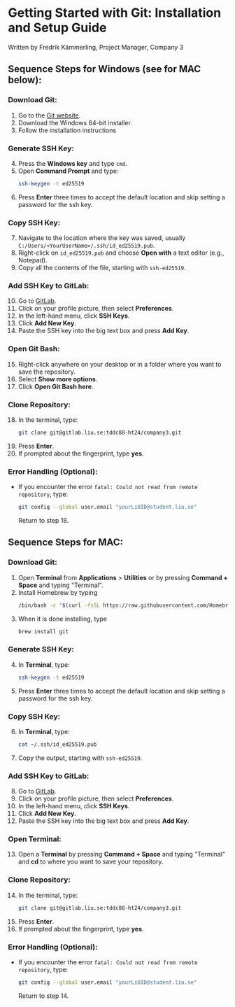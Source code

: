 # Getting Started with Git: Installation and Setup Guide
Written by Fredrik Kämmerling, Project Manager, Company 3
## Sequence Steps for Windows (see for MAC below):

### Download Git:
1. Go to the [Git website](https://git-scm.com/downloads).
2. Download the Windows 64-bit installer.
3. Follow the installation instructions

### Generate SSH Key:
4. Press the **Windows key** and type `cmd`.
5. Open **Command Prompt** and type:
      ```bash
      ssh-keygen -t ed25519
      ```
6. Press **Enter** three times to accept the default location and skip setting a password for the ssh key.

### Copy SSH Key:
7. Navigate to the location where the key was saved, usually `C:/Users/<YourUserName>/.ssh/id_ed25519.pub`.
8. Right-click on `id_ed25519.pub` and choose **Open with** a text editor (e.g., Notepad).
9. Copy all the contents of the file, starting with `ssh-ed25519`.

### Add SSH Key to GitLab:
10. Go to [GitLab](https://gitlab.liu.se).
11. Click on your profile picture, then select **Preferences**.
12. In the left-hand menu, click **SSH Keys**.
13. Click **Add New Key**.
14. Paste the SSH key into the big text box and press **Add Key**.

### Open Git Bash:
15. Right-click anywhere on your desktop or in a folder where you want to save the repository.
16. Select **Show more options**.
17. Click **Open Git Bash here**.

### Clone Repository:
18. In the terminal, type:
    ```bash
    git clone git@gitlab.liu.se:tddc88-ht24/company3.git
    ```
19. Press **Enter**.
20. If prompted about the fingerprint, type **yes**.

### Error Handling (Optional):
- If you encounter the error `fatal: Could not read from remote repository`, type:
  ```bash
  git config --global user.email "yourLiUID@student.liu.se"
  ```
  Return to step 18.

## Sequence Steps for MAC:

### Download Git:
1. Open **Terminal** from **Applications** > **Utilities** or by pressing **Command + Space** and typing "Terminal".
2. Install Homebrew by typing 
    ```bash
    /bin/bash -c "$(curl -fsSL https://raw.githubusercontent.com/Homebrew/install/HEAD/install.sh)"
    ```
3. When it is done installing, type 
    ```bash
    brew install git
    ```
### Generate SSH Key:
4. In **Terminal**, type:
      ```bash
      ssh-keygen -t ed25519
      ```
5. Press **Enter** three times to accept the default location and skip setting a password for the ssh key.

### Copy SSH Key:
6. In **Terminal**, type:
      ```bash
      cat ~/.ssh/id_ed25519.pub
      ```
7. Copy the output, starting with `ssh-ed25519`.

### Add SSH Key to GitLab:
8. Go to [GitLab](https://gitlab.liu.se).
9. Click on your profile picture, then select **Preferences**.
10. In the left-hand menu, click **SSH Keys**.
11. Click **Add New Key**.
12. Paste the SSH key into the big text box and press **Add Key**.

### Open Terminal:
13. Open a **Terminal** by pressing **Command + Space** and typing "Terminal" and **cd** to where you want to save your repository.

### Clone Repository:
14. In the terminal, type:
    ```bash
    git clone git@gitlab.liu.se:tddc88-ht24/company3.git
    ```
15. Press **Enter**.
16. If prompted about the fingerprint, type **yes**.

### Error Handling (Optional):
- If you encounter the error `fatal: Could not read from remote repository`, type:
  ```bash
  git config --global user.email "yourLiUID@student.liu.se"
  ```
  Return to step 14.
